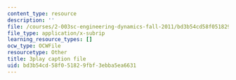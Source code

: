 ```yaml
---
content_type: resource
description: ''
file: /courses/2-003sc-engineering-dynamics-fall-2011/bd3b54cd58f051829fbf3ebba5ea6631_wzEqF_UQkks.vtt
file_type: application/x-subrip
learning_resource_types: []
ocw_type: OCWFile
resourcetype: Other
title: 3play caption file
uid: bd3b54cd-58f0-5182-9fbf-3ebba5ea6631
---
```

